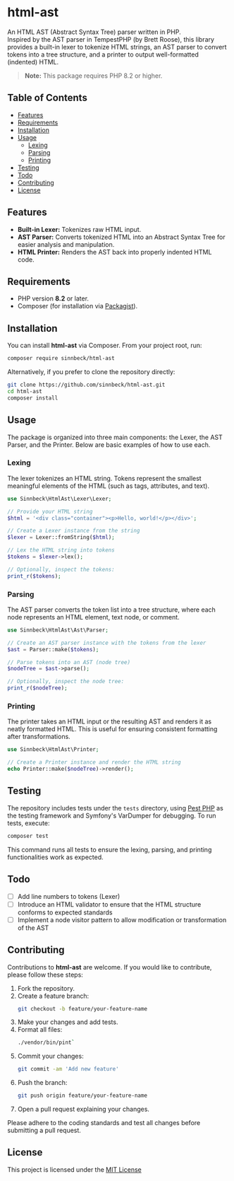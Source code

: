 # html-ast

An HTML AST (Abstract Syntax Tree) parser written in PHP.  
Inspired by the AST parser in TempestPHP (by Brett Roose), this library provides a built-in lexer to tokenize HTML strings, an AST parser to convert tokens into a tree structure, and a printer to output well-formatted (indented) HTML.

> **Note:** This package requires PHP 8.2 or higher.

## Table of Contents

- [Features](#features)
- [Requirements](#requirements)
- [Installation](#installation)
- [Usage](#usage)
    - [Lexing](#lexing)
    - [Parsing](#parsing)
    - [Printing](#printing)
- [Testing](#testing)
- [Todo](#todo)
- [Contributing](#contributing)
- [License](#license)

## Features

- **Built-in Lexer:** Tokenizes raw HTML input.
- **AST Parser:** Converts tokenized HTML into an Abstract Syntax Tree for easier analysis and manipulation.
- **HTML Printer:** Renders the AST back into properly indented HTML code.

## Requirements

- PHP version **8.2** or later.
- Composer (for installation via [Packagist](https://packagist.org/)).

## Installation

You can install **html-ast** via Composer. From your project root, run:

```bash
composer require sinnbeck/html-ast
```

Alternatively, if you prefer to clone the repository directly:

```bash
git clone https://github.com/sinnbeck/html-ast.git
cd html-ast
composer install
```

## Usage

The package is organized into three main components: the Lexer, the AST Parser, and the Printer. Below are basic examples of how to use each.

### Lexing

The lexer tokenizes an HTML string. Tokens represent the smallest meaningful elements of the HTML (such as tags, attributes, and text).

```php
use Sinnbeck\HtmlAst\Lexer\Lexer;

// Provide your HTML string
$html = '<div class="container"><p>Hello, world!</p></div>';

// Create a Lexer instance from the string
$lexer = Lexer::fromString($html);

// Lex the HTML string into tokens
$tokens = $lexer->lex();

// Optionally, inspect the tokens:
print_r($tokens);
```

### Parsing

The AST parser converts the token list into a tree structure, where each node represents an HTML element, text node, or comment.

```php
use Sinnbeck\HtmlAst\Ast\Parser;

// Create an AST parser instance with the tokens from the lexer
$ast = Parser::make($tokens);

// Parse tokens into an AST (node tree)
$nodeTree = $ast->parse();

// Optionally, inspect the node tree:
print_r($nodeTree);
```

### Printing

The printer takes an HTML input or the resulting AST and renders it as neatly formatted HTML. This is useful for ensuring consistent formatting after transformations.

```php
use Sinnbeck\HtmlAst\Printer;

// Create a Printer instance and render the HTML string
echo Printer::make($nodeTree)->render();
```

## Testing

The repository includes tests under the `tests` directory, using [Pest PHP](https://pestphp.com/) as the testing framework and Symfony's VarDumper for debugging. To run tests, execute:

```bash
composer test
```

This command runs all tests to ensure the lexing, parsing, and printing functionalities work as expected.

## Todo

* [ ] Add line numbers to tokens (Lexer)
* [ ] Introduce an HTML validator to ensure that the HTML structure conforms to expected standards
* [ ] Implement a node visitor pattern to allow modification or transformation of the AST

## Contributing

Contributions to **html-ast** are welcome. If you would like to contribute, please follow these steps:

1. Fork the repository.
2. Create a feature branch:
   ```bash
   git checkout -b feature/your-feature-name
   ```
3. Make your changes and add tests.
4. Format all files:
    ```bash
    ./vendor/bin/pint`
    ```
5. Commit your changes:
   ```bash
   git commit -am 'Add new feature'
   ```
6. Push the branch:
   ```bash
   git push origin feature/your-feature-name
   ```
7. Open a pull request explaining your changes.

Please adhere to the coding standards and test all changes before submitting a pull request.

## License

This project is licensed under the [MIT License](https://opensource.org/license/MIT)

